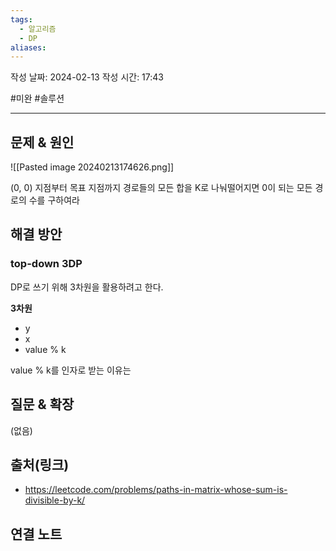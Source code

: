 ```yaml
---
tags:
  - 알고리즘
  - DP
aliases:
---
```

작성 날짜: 2024-02-13
작성 시간: 17:43

#미완 #솔루션

----

## 문제 & 원인
![[Pasted image 20240213174626.png]]

(0, 0) 지점부터 목표 지점까지 경로들의 모든 합을 K로 나눠떨어지면 0이 되는 모든 경로의 수를 구하여라
## 해결 방안
### top-down 3DP
DP로 쓰기 위해 3차원을 활용하려고 한다. 

**3차원**
- y
- x
- value % k

value % k를 인자로 받는 이유는 

## 질문 & 확장

(없음)

## 출처(링크)
- https://leetcode.com/problems/paths-in-matrix-whose-sum-is-divisible-by-k/

## 연결 노트
